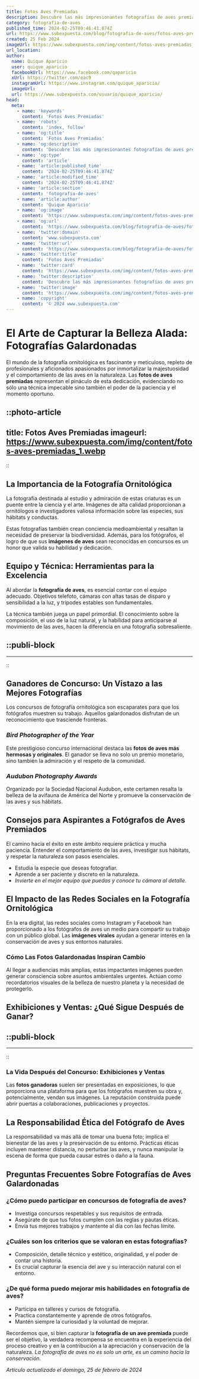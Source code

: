 ```yaml
---
title: Fotos Aves Premiadas
description: Descubre las más impresionantes fotografías de aves premiadas. Captura la belleza alada y detalles únicos que encantarán a cualquier aficionado.
category: fotografia-de-aves
published_time: 2024-02-25T09:46:41.874Z
url: https://www.subexpuesta.com/blog/fotografia-de-aves/fotos-aves-premiadas
created: 25 Feb 2024
imageUrl: https://www.subexpuesta.com/img/content/fotos-aves-premiadas_1.webp
url_location:
author:
  name: Quique Aparicio
  user: quique_aparicio
  facebookUrl: https://www.facebook.com/qaparicio
  xUrl: https://twitter.com/eac9
  instagramUrl: https://www.instagram.com/quique_aparicio/
  imageUrl: 
  url: https://www.subexpuesta.com/usuario/quique_aparicio/
head:
  meta:
    - name: 'keywords'
      content: 'Fotos Aves Premiadas'
    - name: 'robots'
      content: 'index, follow'
    - name: 'og:title'
      content: 'Fotos Aves Premiadas'
    - name: 'og:description'
      content: 'Descubre las más impresionantes fotografías de aves premiadas. Captura la belleza alada y detalles únicos que encantarán a cualquier aficionado.'
    - name: 'og:type'
      content: 'article'
    - name: 'article:published_time'
      content: '2024-02-25T09:46:41.874Z'
    - name: 'article:modified_time'
      content: '2024-02-25T09:46:41.874Z'
    - name: 'article:section'
      content: 'fotografia-de-aves'
    - name: 'article:author'
      content: 'Quique Aparicio'
    - name: 'og:image'
      content: 'https://www.subexpuesta.com/img/content/fotos-aves-premiadas_1.webp'
    - name: 'og:url'
      content: 'https://www.subexpuesta.com/blog/fotografia-de-aves/fotos-aves-premiadas'
    - name: 'twitter:domain'
      content: 'www.subexpuesta.com'
    - name: 'twitter:url'
      content: 'https://www.subexpuesta.com/blog/fotografia-de-aves/fotos-aves-premiadas'
    - name: 'twitter:title'
      content: 'Fotos Aves Premiadas'
    - name: 'twitter:card'
      content: 'https://www.subexpuesta.com/img/content/fotos-aves-premiadas_1.webp'
    - name: 'twitter:description'
      content: 'Descubre las más impresionantes fotografías de aves premiadas. Captura la belleza alada y detalles únicos que encantarán a cualquier aficionado.'
    - name: 'twitter:image'
      content: 'https://www.subexpuesta.com/img/content/fotos-aves-premiadas_1.webp'
    - name: 'copyright'
      content: '© 2024 www.subexpuesta.com'
---
```

# El Arte de Capturar la Belleza Alada: Fotografías Galardonadas

El mundo de la fotografía ornitológica es fascinante y meticuloso, repleto de profesionales y aficionados apasionados por inmortalizar la majestuosidad y el comportamiento de las aves en la naturaleza. Las **fotos de aves premiadas** representan el pináculo de esta dedicación, evidenciando no sólo una técnica impecable sino también el poder de la paciencia y el momento oportuno.


::photo-article
---
title: Fotos Aves Premiadas
imageurl: https://www.subexpuesta.com/img/content/fotos-aves-premiadas_1.webp
---
::


## La Importancia de la Fotografía Ornitológica

La fotografía destinada al estudio y admiración de estas criaturas es un puente entre la ciencia y el arte. Imágenes de alta calidad proporcionan a ornitólogos e investigadores valiosa información sobre las especies, sus hábitats y conductas.  

Estas fotografías también crean conciencia medioambiental y resaltan la necesidad de preservar la biodiversidad. Además, para los fotógrafos, el logro de que sus **imágenes de aves** sean reconocidas en concursos es un honor que valida su habilidad y dedicación.

## Equipo y Técnica: Herramientas para la Excelencia

Al abordar la **fotografía de aves**, es esencial contar con el equipo adecuado. Objetivos telefoto, cámaras con altas tasas de disparo y sensibilidad a la luz, y trípodes estables son fundamentales.

La técnica también juega un papel primordial. El conocimiento sobre la composición, el uso de la luz natural, y la habilidad para anticiparse al movimiento de las aves, hacen la diferencia en una fotografía sobresaliente.


  ::publi-block
  ---
  ---
  ::
  
  
## Ganadores de Concurso: Un Vistazo a las Mejores Fotografías

Los concursos de fotografía ornitológica son escaparates para que los fotógrafos muestren su trabajo. Aquellos galardonados disfrutan de un reconocimiento que trasciende fronteras. 

### *Bird Photographer of the Year*

Este prestigioso concurso internacional destaca las **fotos de aves más hermosas y originales**. El ganador se lleva no solo un premio monetario, sino también la admiración y el respeto de la comunidad.

### *Audubon Photography Awards*

Organizado por la Sociedad Nacional Audubon, este certamen resalta la belleza de la avifauna de América del Norte y promueve la conservación de las aves y sus hábitats.

## Consejos para Aspirantes a Fotógrafos de Aves Premiados

El camino hacia el éxito en este ámbito requiere práctica y mucha paciencia. Entender el comportamiento de las aves, investigar sus hábitats, y respetar la naturaleza son pasos esenciales.

- Estudia la especie que deseas fotografiar.
- Aprende a ser paciente y discreto en la naturaleza.
- *Invierte en el mejor equipo que puedas y conoce tu cámara al detalle.*

## El Impacto de las Redes Sociales en la Fotografía Ornitológica

En la era digital, las redes sociales como Instagram y Facebook han proporcionado a los fotógrafos de aves un medio para compartir su trabajo con un público global. Las **imágenes virales** ayudan a generar interés en la conservación de aves y sus entornos naturales.

### Cómo Las Fotos Galardonadas Inspiran Cambio

Al llegar a audiencias más amplias, estas impactantes imágenes pueden generar consciencia sobre asuntos ambientales urgentes. Actúan como recordatorios visuales de la belleza de nuestro planeta y la necesidad de protegerlo.

## Exhibiciones y Ventas: ¿Qué Sigue Después de Ganar?


  ::publi-block
  ---
  ---
  ::
  
  
### La Vida Después del Concurso: Exhibiciones y Ventas

Las **fotos ganadoras** suelen ser presentadas en exposiciones, lo que proporciona una plataforma para que los fotógrafos muestren su obra y, potencialmente, vendan sus imágenes. La reputación construida puede abrir puertas a colaboraciones, publicaciones y proyectos.

## La Responsabilidad Ética del Fotógrafo de Aves

La responsabilidad va más allá de tomar una buena foto; implica el bienestar de las aves y la preservación de su entorno. Prácticas éticas incluyen mantener distancia, no perturbar las aves, y nunca manipular la escena de forma que pueda causar estrés o daño a la fauna.

## Preguntas Frecuentes Sobre Fotografías de Aves Galardonadas

### ¿Cómo puedo participar en concursos de fotografía de aves?
- Investiga concursos respetables y sus requisitos de entrada.
- Asegúrate de que tus fotos cumplen con las reglas y pautas éticas.
- Envía tus mejores trabajos y mantente al día con las fechas límite.

### ¿Cuáles son los criterios que se valoran en estas fotografías?
- Composición, detalle técnico y estético, originalidad, y el poder de contar una historia.
- Es crucial capturar la esencia del ave y su interacción natural con el entorno.

### ¿De qué forma puedo mejorar mis habilidades en fotografía de aves?
- Participa en talleres y cursos de fotografía.
- Practica constantemente y aprende de otros fotógrafos.
- Mantén siempre la curiosidad y la voluntad de mejorar.

Recordemos que, si bien capturar la **fotografía de un ave premiada** puede ser el objetivo, la verdadera recompensa se encuentra en la experiencia del proceso creativo y en la contribución a la apreciación y conservación de la naturaleza. *La fotografía de aves no es solo un arte, es un camino hacia la conservación.*

_Artículo actualizado el domingo, 25 de febrero de 2024_
